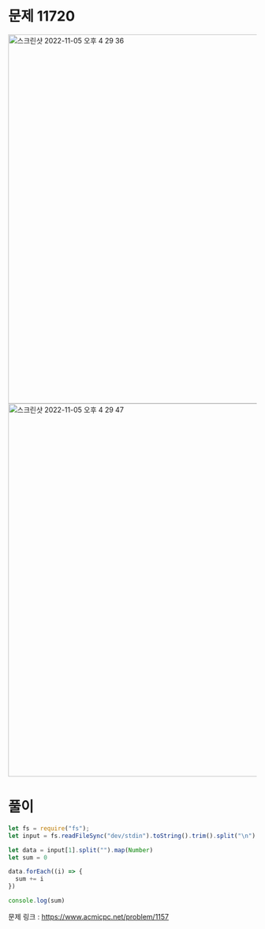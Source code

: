# 문제 11720

<img width="747" alt="스크린샷 2022-11-05 오후 4 29 36" src="https://user-images.githubusercontent.com/103481518/200108310-ac8531ef-3cf0-4e22-8fb5-78b0d946f865.png">


<img width="755" alt="스크린샷 2022-11-05 오후 4 29 47" src="https://user-images.githubusercontent.com/103481518/200108321-d1bad249-d540-4766-bc4e-29c6d48f07d2.png">


# 풀이
```javascript
let fs = require("fs");
let input = fs.readFileSync("dev/stdin").toString().trim().split("\n")

let data = input[1].split("").map(Number)
let sum = 0

data.forEach((i) => {
  sum += i
})

console.log(sum)
```

문제 링크 : https://www.acmicpc.net/problem/1157

